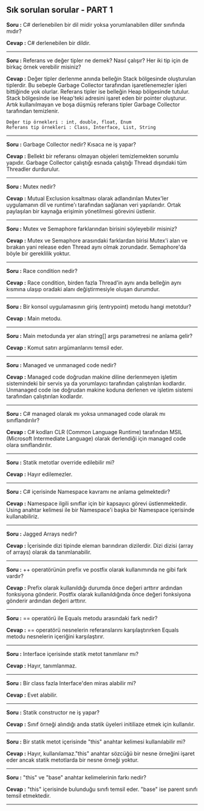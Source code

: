 ## Sık sorulan sorular - PART 1


**Soru :** C# derlenebilen bir dil midir yoksa yorumlanabilen diller sınıfında mıdır?  

**Cevap :** C# derlenebilen bir dildir.

********************************************************************************

**Soru :** Referans ve değer tipler ne demek? Nasıl çalışır? Her iki tip için de birkaç örnek verebilir misiniz?  

**Cevap :** Değer tipler derlenme anında belleğin Stack bölgesinde oluşturulan tiplerdir. Bu sebeple Garbage Collector tarafından işaretlenemezler işleri bittiğinde yok olurlar. Referans tipler ise belleğin Heap bölgesinde tutulur. Stack bölgesinde ise Heap'teki adresini işaret eden bir pointer oluşturur. Artık kullanılmayan ve boşa düşmüş referans tipler Garbage Collector tarafından temizlenir.  

```
Değer tip örnekleri : int, double, float, Enum
Referans tip örnekleri : Class, Interface, List, String
```

********************************************************************************

**Soru :** Garbage Collector nedir? Kısaca ne iş yapar?  

**Cevap :** Bellekt bir referansı olmayan objeleri temizlemekten sorumlu yapıdır. Garbage Collector çalıştığı esnada çalıştığı Thread dışındaki tüm Threadler durdurulur. 

********************************************************************************


**Soru :** Mutex nedir?  

**Cevap :** Mutual Exclusion kısaltması olarak adlandırılan Mutex'ler uygulamanın dil ve runtime'ı tarafından sağlanan veri yapılarıdır. Ortak paylaşılan bir kaynağa erişimin yönetilmesi görevini üstlenir.

********************************************************************************

**Soru :** Mutex ve Semaphore farklarından birisini söyleyebilir misiniz?  

**Cevap :** Mutex ve Semaphore arasındaki farklardan birisi Mutex'i alan ve bırakan yani release eden Thread aynı olmak zorundadır. Semaphore'da böyle bir gereklilik yoktur.

********************************************************************************

**Soru :** Race condition nedir?  

**Cevap :** Race condition, birden fazla Thread'in aynı anda belleğin aynı kısmına ulaşıp oradaki alanı değiştirmesiyle oluşan durumdur.

********************************************************************************

**Soru :** Bir konsol uygulamasının giriş (entrypoint) metodu hangi metotdur?  

**Cevap :** Main metodu.

********************************************************************************

**Soru :** Main metodunda yer alan string[] args parametresi ne anlama gelir?  

**Cevap :** Komut satırı argümanlarını temsil eder.

********************************************************************************

**Soru :** Managed ve unmanaged code nedir?  

**Cevap :** Managed code doğrudan makine diline derlenmeyen işletim sistemindeki bir servis ya da yorumlayıcı tarafından çalıştırılan kodlardır. Unmanaged code ise doğrudan makine koduna derlenen ve işletim sistemi tarafından çalıştırılan kodlardır. 

********************************************************************************

**Soru :** C# managed olarak mı yoksa unmanaged code olarak mı sınıflandırılır?  

**Cevap :** C# kodları CLR (Common Language Runtime) tarafından MSIL (Microsoft Intermediate Language) olarak derlendiği için managed code olara sınıflandırılır.

********************************************************************************

**Soru :** Statik metotlar override edilebilir mi?  

**Cevap :** Hayır edilemezler.

********************************************************************************

**Soru :** C# içerisinde Namespace kavramı ne anlama gelmektedir?  

**Cevap :** Namespace ilgili sınıflar için bir kapsayıcı görevi üstlenmektedir. Using anahtar kelimesi ile bir Namespace'i başka bir Namespace içerisinde kullanabiliriz.

********************************************************************************

**Soru :** Jagged Arrays nedir?  

**Cevap :** İçerisinde dizi tipinde eleman barındıran dizilerdir. Dizi dizisi (array of arrays) olarak da tanımlanabilir.

********************************************************************************

**Soru :** ++ operatörünün prefix ve postfix olarak kullanımında ne gibi fark vardır?  

**Cevap :** Prefix olarak kullanıldığı durumda önce değeri arttırır ardından fonksiyona gönderir. Postfix olarak kullanıldığında önce değeri fonksiyona gönderir ardından değeri arttırır.

********************************************************************************

**Soru :** == operatörü ile Equals metodu arasındaki fark nedir?  

**Cevap :** == operatörü nesnelerin referanslarını karşılaştırırken Equals metodu nesnelerin içeriğini karşılaştırır.

********************************************************************************

**Soru :** Interface içerisinde statik metot tanımlanır mı?  

**Cevap :** Hayır, tanımlanmaz.

********************************************************************************


**Soru :** Bir class fazla Interface'den miras alabilir mi?  

**Cevap :** Evet alabilir.

********************************************************************************

**Soru :** Statik constructor ne iş yapar?  

**Cevap :** Sınıf örneği alındığı anda statik üyeleri initiliaze etmek için kullanılır.

********************************************************************************

**Soru :** Bir statik metot içerisinde "this" anahtar kelimesi kullanılabilir mi?  

**Cevap :** Hayır, kullanılamaz."this" anahtar sözcüğü bir nesne örneğini işaret eder ancak statik metotlarda bir nesne örneği yoktur.

********************************************************************************


**Soru :** "this" ve "base" anahtar kelimelerinin farkı nedir?  

**Cevap :** "this" içerisinde bulunduğu sınıfı temsil eder. "base" ise parent sınıfı temsil etmektedir.

********************************************************************************

